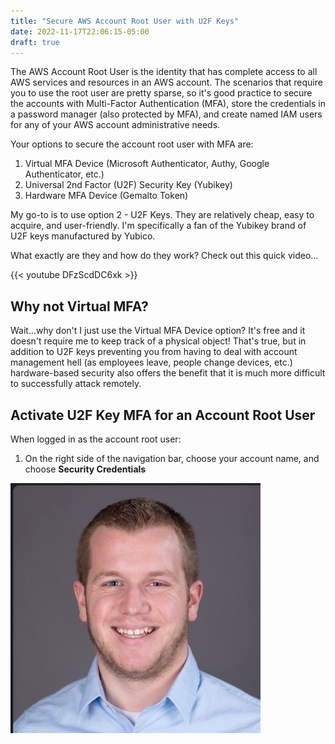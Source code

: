```yaml
---
title: "Secure AWS Account Root User with U2F Keys"
date: 2022-11-17T22:06:15-05:00
draft: true
---
```


The AWS Account Root User is the identity that has complete access to all AWS services and resources in an AWS account. The scenarios that require you to use the root user are pretty sparse, so it's good practice to secure the accounts with Multi-Factor Authentication (MFA), store the credentials in a password manager (also protected by MFA), and create named IAM users for any of your AWS account administrative needs.

Your options to secure the account root user with MFA are:

1. Virtual MFA Device (Microsoft Authenticator, Authy, Google Authenticator, etc.)
1. Universal 2nd Factor (U2F) Security Key (Yubikey)
1. Hardware MFA Device (Gemalto Token)

My go-to is to use option 2 - U2F Keys. They are relatively cheap, easy to acquire, and user-friendly. I'm specifically a fan of the Yubikey brand of U2F keys manufactured by Yubico.

What exactly are they and how do they work? Check out this quick video...

{{< youtube DFzScdDC6xk >}}

## Why not Virtual MFA?

Wait...why don't I just use the Virtual MFA Device option? It's free and it doesn't require me to keep track of a physical object! That's true, but in addition to U2F keys preventing you from having to deal with account management hell (as employees leave, people change devices, etc.) hardware-based security also offers the benefit that it is much more difficult to successfully attack remotely.

## Activate U2F Key MFA for an Account Root User

When logged in as the account root user:

1. On the right side of the navigation bar, choose your account name, and choose **Security Credentials**

![Scenario 1: Across columns](/images/profile-photo.jpg)
